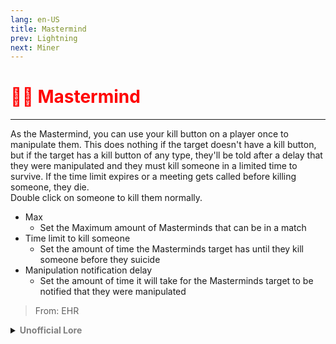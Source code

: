 ```yaml
---
lang: en-US
title: Mastermind
prev: Lightning
next: Miner
---
```


# <font color="red">🧙‍♂️ <b>Mastermind</b></font> <Badge text="Concealing" type="tip" vertical="middle"/>
---

As the Mastermind, you can use your kill button on a player once to manipulate them. This does nothing if the target doesn't have a kill button, but if the target has a kill button of any type, they'll be told after a delay that they were manipulated and they must kill someone in a limited time to survive. If the time limit expires or a meeting gets called before killing someone, they die.<br>
Double click on someone to kill them normally.
* Max
  * Set the Maximum amount of Masterminds that can be in a match
* Time limit to kill someone
  * Set the amount of time the Masterminds target has until they kill someone before they suicide
* Manipulation notification delay
  * Set the amount of time it will take for the Masterminds target to be notified that they were manipulated

> From: EHR

<details>
<summary><b><font color=gray>Unofficial Lore</font></b></summary>

Mastermind was always bullied by others because he had an enormously large head. One day, he had enough; he knew he had to stand up for himself, so he became an Impostor on the ship.

He had only one goal: to influence and kill people. He knew that those who bullied him had a kill button, but they were far too afraid to use it. The best way for him to get revenge was to force them into a position where they had to kill.

Either they kill, or they die. 🔪

But Mastermind knew one thing: this way of killing would win him the battle, not the war.
> Submitted by: champofchamps78
</details>